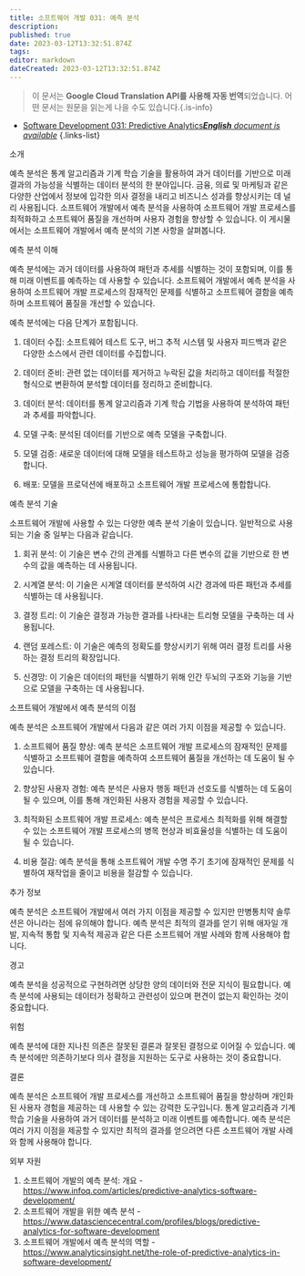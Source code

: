 ```yaml
---
title: 소프트웨어 개발 031: 예측 분석
description: 
published: true
date: 2023-03-12T13:32:51.874Z
tags: 
editor: markdown
dateCreated: 2023-03-12T13:32:51.874Z
---
```


> 이 문서는 **Google Cloud Translation API를 사용해 자동 번역**되었습니다.
어떤 문서는 원문을 읽는게 나을 수도 있습니다.{.is-info}



- [Software Development 031: Predictive Analytics***English** document is available*](/en/Knowledge-base/Software-Development/Learning/software-development-031-predictive-analytics)
{.links-list}



소개

예측 분석은 통계 알고리즘과 기계 학습 기술을 활용하여 과거 데이터를 기반으로 미래 결과의 가능성을 식별하는 데이터 분석의 한 분야입니다. 금융, 의료 및 마케팅과 같은 다양한 산업에서 정보에 입각한 의사 결정을 내리고 비즈니스 성과를 향상시키는 데 널리 사용됩니다. 소프트웨어 개발에서 예측 분석을 사용하여 소프트웨어 개발 프로세스를 최적화하고 소프트웨어 품질을 개선하며 사용자 경험을 향상할 수 있습니다. 이 게시물에서는 소프트웨어 개발에서 예측 분석의 기본 사항을 살펴봅니다.

예측 분석 이해

예측 분석에는 과거 데이터를 사용하여 패턴과 추세를 식별하는 것이 포함되며, 이를 통해 미래 이벤트를 예측하는 데 사용할 수 있습니다. 소프트웨어 개발에서 예측 분석을 사용하여 소프트웨어 개발 프로세스의 잠재적인 문제를 식별하고 소프트웨어 결함을 예측하며 소프트웨어 품질을 개선할 수 있습니다.

예측 분석에는 다음 단계가 포함됩니다.

1. 데이터 수집: 소프트웨어 테스트 도구, 버그 추적 시스템 및 사용자 피드백과 같은 다양한 소스에서 관련 데이터를 수집합니다.

2. 데이터 준비: 관련 없는 데이터를 제거하고 누락된 값을 처리하고 데이터를 적절한 형식으로 변환하여 분석할 데이터를 정리하고 준비합니다.

3. 데이터 분석: 데이터를 통계 알고리즘과 기계 학습 기법을 사용하여 분석하여 패턴과 추세를 파악합니다.

4. 모델 구축: 분석된 데이터를 기반으로 예측 모델을 구축합니다.

5. 모델 검증: 새로운 데이터에 대해 모델을 테스트하고 성능을 평가하여 모델을 검증합니다.

6. 배포: 모델을 프로덕션에 배포하고 소프트웨어 개발 프로세스에 통합합니다.

예측 분석 기술

소프트웨어 개발에 사용할 수 있는 다양한 예측 분석 기술이 있습니다. 일반적으로 사용되는 기술 중 일부는 다음과 같습니다.

1. 회귀 분석: 이 기술은 변수 간의 관계를 식별하고 다른 변수의 값을 기반으로 한 변수의 값을 예측하는 데 사용됩니다.

2. 시계열 분석: 이 기술은 시계열 데이터를 분석하여 시간 경과에 따른 패턴과 추세를 식별하는 데 사용됩니다.

3. 결정 트리: 이 기술은 결정과 가능한 결과를 나타내는 트리형 모델을 구축하는 데 사용됩니다.

4. 랜덤 포레스트: 이 기술은 예측의 정확도를 향상시키기 위해 여러 결정 트리를 사용하는 결정 트리의 확장입니다.

5. 신경망: 이 기술은 데이터의 패턴을 식별하기 위해 인간 두뇌의 구조와 기능을 기반으로 모델을 구축하는 데 사용됩니다.

소프트웨어 개발에서 예측 분석의 이점

예측 분석은 소프트웨어 개발에서 다음과 같은 여러 가지 이점을 제공할 수 있습니다.

1. 소프트웨어 품질 향상: 예측 분석은 소프트웨어 개발 프로세스의 잠재적인 문제를 식별하고 소프트웨어 결함을 예측하여 소프트웨어 품질을 개선하는 데 도움이 될 수 있습니다.

2. 향상된 사용자 경험: 예측 분석은 사용자 행동 패턴과 선호도를 식별하는 데 도움이 될 수 있으며, 이를 통해 개인화된 사용자 경험을 제공할 수 있습니다.

3. 최적화된 소프트웨어 개발 프로세스: 예측 분석은 프로세스 최적화를 위해 해결할 수 있는 소프트웨어 개발 프로세스의 병목 현상과 비효율성을 식별하는 데 도움이 될 수 있습니다.

4. 비용 절감: 예측 분석을 통해 소프트웨어 개발 수명 주기 초기에 잠재적인 문제를 식별하여 재작업을 줄이고 비용을 절감할 수 있습니다.

추가 정보

예측 분석은 소프트웨어 개발에서 여러 가지 이점을 제공할 수 있지만 만병통치약 솔루션은 아니라는 점에 유의해야 합니다. 예측 분석은 최적의 결과를 얻기 위해 애자일 개발, 지속적 통합 및 지속적 제공과 같은 다른 소프트웨어 개발 사례와 함께 사용해야 합니다.

경고

예측 분석을 성공적으로 구현하려면 상당한 양의 데이터와 전문 지식이 필요합니다. 예측 분석에 사용되는 데이터가 정확하고 관련성이 있으며 편견이 없는지 확인하는 것이 중요합니다.

위험

예측 분석에 대한 지나친 의존은 잘못된 결론과 잘못된 결정으로 이어질 수 있습니다. 예측 분석에만 의존하기보다 의사 결정을 지원하는 도구로 사용하는 것이 중요합니다.

결론

예측 분석은 소프트웨어 개발 프로세스를 개선하고 소프트웨어 품질을 향상하며 개인화된 사용자 경험을 제공하는 데 사용할 수 있는 강력한 도구입니다. 통계 알고리즘과 기계 학습 기술을 사용하여 과거 데이터를 분석하고 미래 이벤트를 예측합니다. 예측 분석은 여러 가지 이점을 제공할 수 있지만 최적의 결과를 얻으려면 다른 소프트웨어 개발 사례와 함께 사용해야 합니다.

외부 자원

1. 소프트웨어 개발의 예측 분석: 개요 - https://www.infoq.com/articles/predictive-analytics-software-development/
2. 소프트웨어 개발을 위한 예측 분석 - https://www.datasciencecentral.com/profiles/blogs/predictive-analytics-for-software-development
3. 소프트웨어 개발에서 예측 분석의 역할 - https://www.analyticsinsight.net/the-role-of-predictive-analytics-in-software-development/
